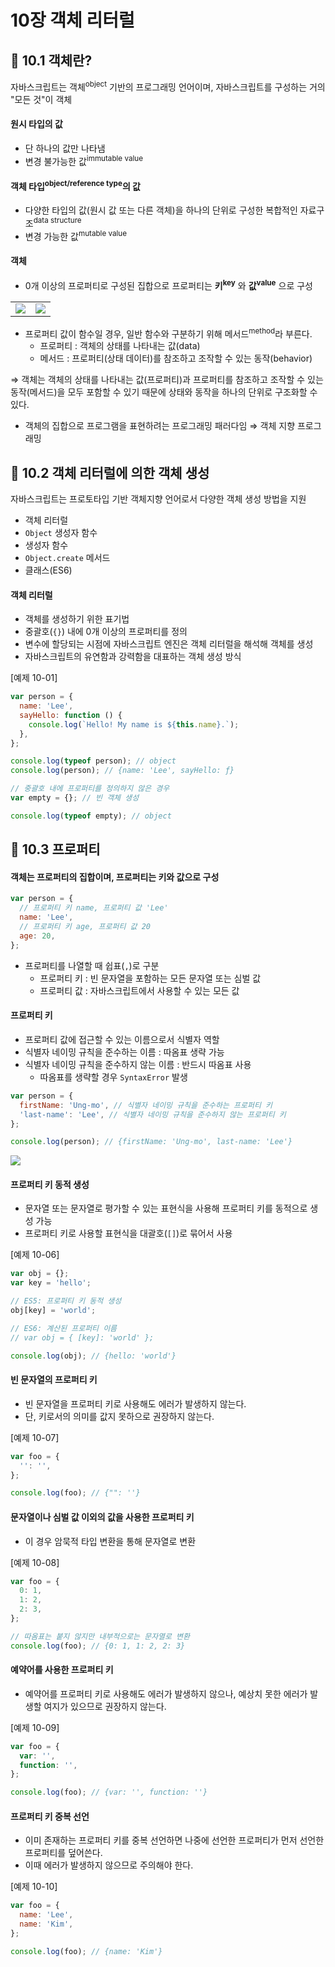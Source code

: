 # 10장 객체 리터럴

## 📂 10.1 객체란?

자바스크립트는 객체<sup>object</sup> 기반의 프로그래밍 언어이며, 자바스크립트를 구성하는 거의 "모든 것"이 객체

#### 원시 타입의 값

- 단 하나의 값만 나타냄
- 변경 불가능한 값<sup>immutable value</sup>

#### 객체 타입<sup>object/reference type</sup>의 값

- 다양한 타입의 값(원시 값 또는 다른 객체)을 하나의 단위로 구성한 복합적인 자료구조<sup>data structure</sup>
- 변경 가능한 값<sup>mutable value</sup>

#### 객체

- 0개 이상의 프로퍼티로 구성된 집합으로 프로퍼티는 **키<sup>key</sup>** 와 **값<sup>value</sup>** 으로 구성

<table>
	<tbody>
		<tr>
			<td style="border-color: #fff;">
				<img src="https://i.imgur.com/Co6b3p6.png" />
			</td>
			<td style="border-color: #fff;">
				<img src="https://i.imgur.com/X3CAdFY.png" />
			</td>
		</tr>
	</tbody>
</table>

- 프로퍼티 값이 함수일 경우, 일반 함수와 구분하기 위해 메서드<sup>method</sup>라 부른다.
  - 프로퍼티 : 객체의 상태를 나타내는 값(data)
  - 메서드 : 프로퍼티(상태 데이터)를 참조하고 조작할 수 있는 동작(behavior)

⇒ 객체는 객체의 상태를 나타내는 값(프로퍼티)과 프로퍼티를 참조하고 조작할 수 있는 동작(메서드)을 모두 포함할 수 있기 때문에 상태와 동작을 하나의 단위로 구조화할 수 있다.

- 객체의 집합으로 프로그램을 표현하려는 프로그래밍 패러다임
  ⇒ 객체 지향 프로그래밍

## 📂 10.2 객체 리터럴에 의한 객체 생성

자바스크립트는 프로토타입 기반 객체지향 언어로서 다양한 객체 생성 방법을 지원

- 객체 리터럴
- `Object` 생성자 함수
- 생성자 함수
- `Object.create` 메서드
- 클래스(ES6)

#### 객체 리터럴

- 객체를 생성하기 위한 표기법
- 중괄호(`{}`) 내에 0개 이상의 프로퍼티를 정의
- 변수에 할당되는 시점에 자바스크립트 엔진은 객체 리터럴을 해석해 객체를 생성
- 자바스크립트의 유연함과 강력함을 대표하는 객체 생성 방식

[예제 10-01]

```javascript
var person = {
  name: 'Lee',
  sayHello: function () {
    console.log(`Hello! My name is ${this.name}.`);
  },
};

console.log(typeof person); // object
console.log(person); // {name: 'Lee', sayHello: ƒ}

// 중괄호 내에 프로퍼티를 정의하지 않은 경우
var empty = {}; // 빈 객체 생성

console.log(typeof empty); // object
```

## 📂 10.3 프로퍼티

#### 객체는 프로퍼티의 집합이며, 프로퍼티는 키와 값으로 구성

```javascript
var person = {
  // 프로퍼티 키 name, 프로퍼티 값 'Lee'
  name: 'Lee',
  // 프로퍼티 키 age, 프로퍼티 값 20
  age: 20,
};
```

- 프로퍼티를 나열할 때 쉽표(`,`)로 구분
  - 프로퍼티 키 : 빈 문자열을 포함하는 모든 문자열 또는 심벌 값
  - 프로퍼티 값 : 자바스크립트에서 사용할 수 있는 모든 값

#### 프로퍼티 키

- 프로퍼티 값에 접근할 수 있는 이름으로서 식별자 역할
- 식별자 네이밍 규칙을 준수하는 이름 : 따옴표 생략 가능
- 식별자 네이밍 규칙을 준수하지 않는 이름 : 반드시 따옴표 사용
  - 따옴표를 생략할 경우 `SyntaxError` 발생

```javascript
var person = {
  firstName: 'Ung-mo', // 식별자 네이밍 규칙을 준수하는 프로퍼티 키
  'last-name': 'Lee', // 식별자 네이밍 규칙을 준수하지 않는 프로퍼티 키
};

console.log(person); // {firstName: 'Ung-mo', last-name: 'Lee'}
```

![](https://i.imgur.com/FSAKLnz.png)

#### 프로퍼티 키 동적 생성

- 문자열 또는 문자열로 평가할 수 있는 표현식을 사용해 프로퍼티 키를 동적으로 생성 가능
- 프로퍼티 키로 사용할 표현식을 대괄호(`[]`)로 묶어서 사용

[예제 10-06]

```javascript
var obj = {};
var key = 'hello';

// ES5: 프로퍼티 키 동적 생성
obj[key] = 'world';

// ES6: 계산된 프로퍼티 이름
// var obj = { [key]: 'world' };

console.log(obj); // {hello: 'world'}
```

#### 빈 문자열의 프로퍼티 키

- 빈 문자열을 프로퍼티 키로 사용해도 에러가 발생하지 않는다.
- 단, 키로서의 의미를 값지 못하으로 권장하지 않는다.

[예제 10-07]

```javascript
var foo = {
  '': '',
};

console.log(foo); // {"": ''}
```

#### 문자열이나 심벌 값 이외의 값을 사용한 프로퍼티 키

- 이 경우 암묵적 타입 변환을 통해 문자열로 변환

[예제 10-08]

```javascript
var foo = {
  0: 1,
  1: 2,
  2: 3,
};

// 따옴표는 붙지 않지만 내부적으로는 문자열로 변환
console.log(foo); // {0: 1, 1: 2, 2: 3}
```

#### 예약어를 사용한 프로퍼티 키

- 예약어를 프로퍼티 키로 사용해도 에러가 발생하지 않으나, 예상치 못한 에러가 발생할 여지가 있으므로 권장하지 않는다.

[예제 10-09]

```javascript
var foo = {
  var: '',
  function: '',
};

console.log(foo); // {var: '', function: ''}
```

#### 프로퍼티 키 중복 선언

- 이미 존재하는 프로퍼티 키를 중복 선언하면 나중에 선언한 프로퍼티가 먼저 선언한 프로퍼티를 덮어쓴다.
- 이때 에러가 발생하지 않으므로 주의해야 한다.

[예제 10-10]

```javascript
var foo = {
  name: 'Lee',
  name: 'Kim',
};

console.log(foo); // {name: 'Kim'}
```
